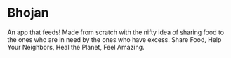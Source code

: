 # Bhojan
An app that feeds!
Made from scratch with the nifty idea of sharing food to the ones who are in need by the ones who have excess.
Share Food, Help Your Neighbors, Heal the Planet, Feel Amazing.
